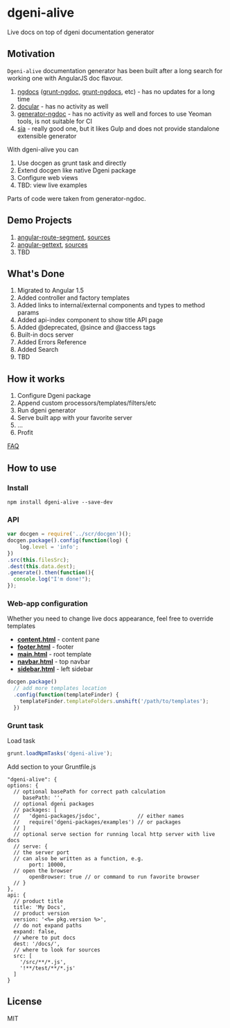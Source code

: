 # dgeni-alive
Live docs on top of dgeni documentation generator

## Motivation
`Dgeni-alive` documentation generator has been built after a long search for working one with AngularJS doc flavour.

1. [ngdocs](//github.com/idanush/ngdocs) ([grunt-ngdoc](//github.com/bevacqua/grunt-ngdoc), [grunt-ngdocs](//github.com/m7r/grunt-ngdocs), etc) - has no updates for a long time
2. [docular](//grunt-docular.com/) - has no activity as well
3. [generator-ngdoc](//github.com/Quramy/generator-ngdoc) - has no activity as well and forces to use Yeoman tools, is not suitable for CI
4. [sia](//github.com/boundstate/sia) - really good one, but it likes Gulp and does not provide standalone extensible generator

With dgeni-alive you can

1. Use docgen as grunt task and directly
2. Extend docgen like native Dgeni package
3. Configure web views
4. TBD: view live examples

Parts of code were taken from generator-ngdoc.

## Demo Projects
1. [angular-route-segment](http://wingedfox.github.io/dgeni-alive/docs/angular-route-segment/), [sources](https://github.com/wingedfox/angular-route-segment/blob/master/src/)
2. [angular-gettext](http://wingedfox.github.io/dgeni-alive/docs/angular-gettext/), [sources](https://github.com/wingedfox/angular-gettext/blob/master/src/)
3. TBD

## What's Done
1. Migrated to Angular 1.5
2. Added controller and factory templates
3. Added links to internal/external components and types to method params
4. Added api-index component to show title API page
5. Added @deprecated, @since and @access tags
6. Built-in docs server
7. Added Errors Reference
8. Added Search
9. TBD

## How it works
1. Configure Dgeni package
2. Append custom processors/templates/filters/etc
3. Run dgeni generator
4. Serve built app with your favorite server
5. ...
6. Profit

[FAQ](https://github.com/wingedfox/dgeni-alive/wiki/FAQ)

## How to use
### Install
```
npm install dgeni-alive --save-dev
```

### API
```js
var docgen = require('../scr/docgen')();
docgen.package().config(function(log) {
    log.level = 'info';
})
.src(this.filesSrc);
.dest(this.data.dest);
.generate().then(function(){
  console.log("I'm done!");
});

```

### Web-app configuration
Whether you need to change live docs appearance, feel free to override templates
- **[content.html](src/templates/app/views/content.html)** - content pane
- **[footer.html](src/templates/app/views/footer.html)** - footer
- **[main.html](src/templates/app/views/main.html)** - root template
- **[navbar.html](src/templates/app/views/navbar.html)** - top navbar
- **[sidebar.html](src/templates/app/views/sidebar.html)** - left sidebar

```js
docgen.package()  
  // add more templates location
  .config(function(templateFinder) {
    templateFinder.templateFolders.unshift('/path/to/templates');
  })
```

### Grunt task
Load task
```js
grunt.loadNpmTasks('dgeni-alive');
```

Add section to your Gruntfile.js
```
"dgeni-alive": {
options: {
  // optional basePath for correct path calculation
     basePath: '',
  // optional dgeni packages
  // packages: [
  //   'dgeni-packages/jsdoc',            // either names
  //   require('dgeni-packages/examples') // or packages
  // ]
  // optional serve section for running local http server with live docs
  // serve: {
  // the server port
  // can also be written as a function, e.g.
       port: 10000,
  // open the browser
       openBrowser: true // or command to run favorite browser
  // }
},
api: {
  // product title
  title: 'My Docs',
  // product version
  version: '<%= pkg.version %>',
  // do not expand paths
  expand: false,
  // where to put docs
  dest: '/docs/',
  // where to look for sources
  src: [
    '/src/**/*.js',
    '!**/test/**/*.js'
  ]
}
```

## License
MIT

